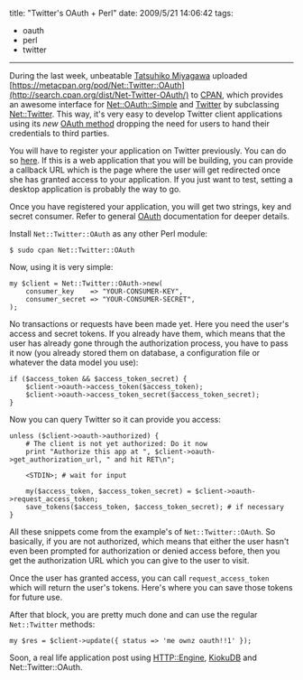 title: "Twitter's OAuth + Perl"
date: 2009/5/21 14:06:42
tags:
- oauth
- perl
- twitter
---
During the last week, unbeatable [Tatsuhiko Miyagawa](http://twitter.com/miyagawa) uploaded [https://metacpan.org/pod/Net::Twitter::OAuth](http://search.cpan.org/dist/Net-Twitter-OAuth/) to [CPAN](http://search.cpan.org/), which provides an awesome interface for [Net::OAuth::Simple](http://search.cpan.org/dist/Net-OAuth-Simple/) and [Twitter](http://twitter.com) by subclassing [Net::Twitter](http://search.cpan.org/dist/Net-Twitter/). This way, it's very easy to develop Twitter client applications using its *new* [OAuth method](https://dev.twitter.com/oauth) dropping the need for users to hand their credentials to third parties.

You will have to register your application on Twitter previously. You can do so [here](http://twitter.com/oauth_clients). If this is a web application that you will be building, you can provide a callback URL which is the page where the user will get redirected once she has granted access to your application. If you just want to test, setting a desktop application is probably the way to go.

Once you have registered your application, you will get two strings, key and secret consumer. Refer to general [OAuth](http://oauth.net/) documentation for deeper details.

Install `Net::Twitter::OAuth` as any other Perl module:

    $ sudo cpan Net::Twitter::OAuth

Now, using it is very simple:

    my $client = Net::Twitter::OAuth->new(
        consumer_key    => "YOUR-CONSUMER-KEY",
        consumer_secret => "YOUR-CONSUMER-SECRET",
    );

No transactions or requests have been made yet. Here you need the user's access and secret tokens. If you already have them, which means that the user has already gone through the authorization process, you have to pass it now (you already stored them on database, a configuration file or whatever the data model you use):

    if ($access_token && $access_token_secret) {
        $client->oauth->access_token($access_token);
        $client->oauth->access_token_secret($access_token_secret);
    }

Now you can query Twitter so it can provide you access:

    unless ($client->oauth->authorized) {
        # The client is not yet authorized: Do it now
        print "Authorize this app at ", $client->oauth->get_authorization_url, " and hit RET\n";

        <STDIN>; # wait for input

        my($access_token, $access_token_secret) = $client->oauth->request_access_token;
        save_tokens($access_token, $access_token_secret); # if necessary
    }

All these snippets come from the example's of `Net::Twitter::OAuth`. So basically, if you are not authorized, which means that either the user hasn't even been prompted for authorization or denied access before, then you get the authorization URL which you can give to the user to visit.

Once the user has granted access, you can call `request_access_token` which will return the user's tokens. Here's where you can save those tokens for future use.

After that block, you are pretty much done and can use the regular `Net::Twitter` methods:

    my $res = $client->update({ status => 'me ownz oauth!!1' });

Soon, a real life application post using [HTTP::Engine](http://search.cpan.org/dist/HTTP-Engine/), [KiokuDB](http://search.cpan.org/dist/KiokuDB/) and Net::Twitter::OAuth.
